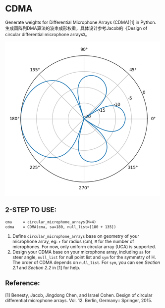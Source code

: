 # CDMA
Generate weights for Differential Microphone Arrays (CDMA)[1] in Python.  
生成圆阵列DMA算法的波束成形权重，具体设计参考Jacob的《Design of circular differential microphone arrays》。  
  
![cardioid2nd](beampattern.png)

## 2-STEP TO USE:
```
cma     = circular_microphone_arrays(M=4)
cdma    = CDMA(cma, sa=180, null_list=[180 + 135])
```
1) Define `circular_microphone_arrays` base on geometry of your microphone array, eg: `r` for radius (cm), `M` for the number of microphones. For now, only uniform circular array (UCA) is supported.  
2) Design your CDMA base on your microphone array, including `sa` for steer angle, `null_list` for null point list and `sym` for the symmetry of H.
The order of CDMA depends on `null_list`. 
For `sym`, you can see *Section 2.1* and *Section 2.2* in [1] for help.  


## Reference:  
[1] Benesty, Jacob, Jingdong Chen, and Israel Cohen. Design of circular differential microphone arrays. Vol. 12. Berlin, Germany:: Springer, 2015.
